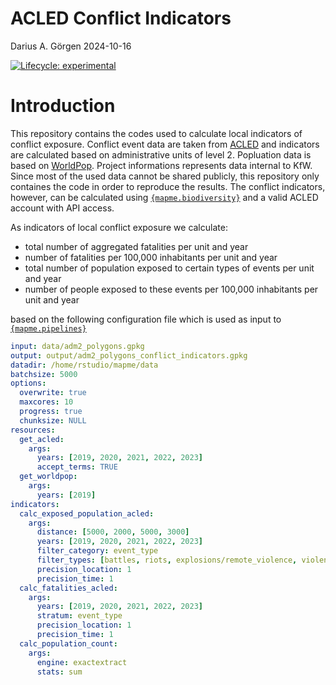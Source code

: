 ACLED Conflict Indicators
================
Darius A. Görgen
2024-10-16

[![Lifecycle:
experimental](https://img.shields.io/badge/lifecycle-experimental-orange.svg)](https://www.tidyverse.org/lifecycle/#experimental)

# Introduction

This repository contains the codes used to calculate local indicators of
conflict exposure. Conflict event data are taken from
[ACLED](https://acleddata.com/) and indicators are calculated based on
administrative units of level 2. Popluation data is based on
[WorldPop](https://www.worldpop.org/). Project informations represents
data internal to KfW. Since most of the used data cannot be shared
publicly, this repository only containes the code in order to reproduce
the results. The conflict indicators, however, can be calculated using
[`{mapme.biodiversity}`](https://mapme-initiative.github.io/mapme.biodiversity/reference/acled.html)
and a valid ACLED account with API access.

As indicators of local conflict exposure we calculate:

- total number of aggregated fatalities per unit and year
- number of fatalities per 100,000 inhabitants per unit and year
- total number of population exposed to certain types of events per unit
  and year
- number of people exposed to these events per 100,000 inhabitants per
  unit and year

based on the following configuration file which is used as input to
[`{mapme.pipelines}`](https://github.com/mapme-initiative/mapme.pipelines)

``` yaml
input: data/adm2_polygons.gpkg
output: output/adm2_polygons_conflict_indicators.gpkg
datadir: /home/rstudio/mapme/data
batchsize: 5000
options:
  overwrite: true
  maxcores: 10
  progress: true
  chunksize: NULL
resources:
  get_acled:
    args:
      years: [2019, 2020, 2021, 2022, 2023]
      accept_terms: TRUE
  get_worldpop:
    args:
      years: [2019]
indicators:
  calc_exposed_population_acled:
    args:
      distance: [5000, 2000, 5000, 3000]
      years: [2019, 2020, 2021, 2022, 2023]
      filter_category: event_type
      filter_types: [battles, riots, explosions/remote_violence, violence_against_civilians]
      precision_location: 1
      precision_time: 1
  calc_fatalities_acled:
    args:
      years: [2019, 2020, 2021, 2022, 2023]
      stratum: event_type
      precision_location: 1
      precision_time: 1
  calc_population_count:
    args:
      engine: exactextract
      stats: sum
```
